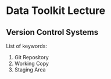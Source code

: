 # Data Toolkit Lecture
## Version Control Systems
List of keywords:
1. Git Repository
2. Working Copy
3. Staging Area
